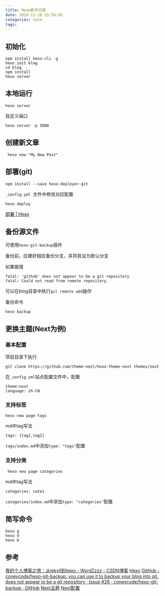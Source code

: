 ```yaml
---
title: Hexo新手记录
date: 2018-11-28 15:54:45
categories: note
tags:
---
```


## 初始化

```
npm install hexo-cli -g
hexo init blog
cd blog
npm install
hexo server
```

## 本地运行

```
hexo server
```
自定义端口
```
hexo server -p 5000
```

## 创建新文章

```
 hexo new "My New Post"
```

## 部署(git)

```
npm install --save hexo-deployer-git
```

`_config.yml `文件中修改对应配置

```
hexo deploy
```

[部署 | Hexo](https://hexo.io/zh-cn/docs/deployment)

## 备份源文件
可使用`hexo-git-backup`插件

备份前，应建好相应备份分支，并将其设为默认分支

如果报错
```
fatal: 'github' does not appear to be a git repository
fatal: Could not read from remote repository.
```
可以在blog目录中执行`git remote add`操作

备份命令
```
hexo backup
```

## 更换主题(Next为例)

### 基本配置

项目目录下执行

```
git clone https://github.com/theme-next/hexo-theme-next themes/next
```
在`_config.yml`站点配置文件中，配置
```
theme:next
language: zh-CN
```

### 支持标签

```
hexo new page tags 
```

md中tag写法

```
tags: [tag1,tag2]
```

`tags/index.md`中添加`type: "tags"`配置

### 支持分类

```
 hexo new page categories
```

md中tag写法
```
categories: cate1
```

`categories/index.md`中添加`type: "categories"`配置


## 简写命令

```
hexo g
hexo d
hexo b
```

## 参考

[我的个人博客之旅：从jekyll到hexo - WordZzzz - CSDN博客](https://blog.csdn.net/u011475210/article/details/79023429)
[Hexo](https://hexo.io/zh-cn/)
[GitHub - coneycode/hexo-git-backup: you can use it to backup your blog into git.](https://github.com/coneycode/hexo-git-backup)
[does not appear to be a git repository · Issue #26 · coneycode/hexo-git-backup · GitHub](https://github.com/coneycode/hexo-git-backup/issues/26)
[Next主题](http://theme-next.iissnan.com/getting-started.html)
[Next配置](https://www.jianshu.com/p/21c94eb7bcd1)